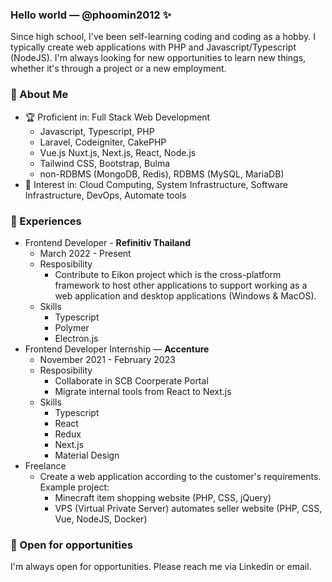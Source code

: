 ### Hello world — @phoomin2012 ✨

Since high school, I've been self-learning coding and coding as a hobby. I typically create web applications with PHP and Javascript/Typescript (NodeJS). I'm always looking for new opportunities to learn new things, whether it's through a project or a new employment.

### 💬 About Me
- 🏆 Proficient in: Full Stack Web Development
  - Javascript, Typescript, PHP
  - Laravel, Codeigniter, CakePHP
  - Vue.js Nuxt.js, Next.js, React, Node.js
  - Tailwind CSS, Bootstrap, Bulma
  - non-RDBMS (MongoDB, Redis), RDBMS (MySQL, MariaDB)
- 👀 Interest in: Cloud Computing, System Infrastructure, Software Infrastructure, DevOps, Automate tools

### 🌟 Experiences

- Frontend Developer - **Refinitiv Thailand**
  - March 2022 - Present
  - Resposibility
    - Contribute to Eikon project which is the cross-platform framework to host other applications to support working as a web application and desktop applications (Windows & MacOS).
  - Skills
    - Typescript
    - Polymer
    - Electron.js
- Frontend Developer Internship — **Accenture**
  - November 2021 - February 2023
  - Resposibility
    - Collaborate in SCB Coorperate Portal
    - Migrate internal tools from React to Next.js
  - Skills
    - Typescript
    - React
    - Redux
    - Next.js
    - Material Design
- Freelance
  - Create a web application according to the customer's requirements.
    Example project:
    - Minecraft item shopping website (PHP, CSS, jQuery)
    - VPS (Virtual Private Server) automates seller website (PHP, CSS, Vue, NodeJS, Docker)

### 📮 Open for opportunities
I'm always open for opportunities. Please reach me via Linkedin or email.
